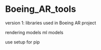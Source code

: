 # Boeing_AR_tools
version 1:
libraries used in Boeing AR project

rendering models
ml models

use setup for pip 
